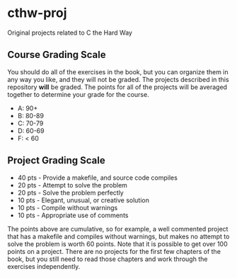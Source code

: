 # cthw-proj
Original projects related to C the Hard Way

## Course Grading Scale
You should do all of the exercises in the book, but you can organize them in any way you like, and they will not be graded.  The projects described in this repository **will** be graded.  The points for all of the projects will be averaged together to determine your grade for the course.

* A: 90+
* B: 80-89
* C: 70-79
* D: 60-69
* F: < 60

## Project Grading Scale
* 40 pts - Provide a makefile, and source code compiles
* 20 pts - Attempt to solve the problem
* 20 pts - Solve the problem perfectly
* 10 pts - Elegant, unusual, or creative solution
* 10 pts - Compile without warnings
* 10 pts - Appropriate use of comments

The points above are cumulative, so for example, a well commented project that has a makefile and compiles without warnings, but makes no attempt to solve the problem is worth 60 points.  Note that it is possible to get over 100 points on a project.  There are no projects for the first few chapters of the book, but you still need to read those chapters and work through the exercises independently.
